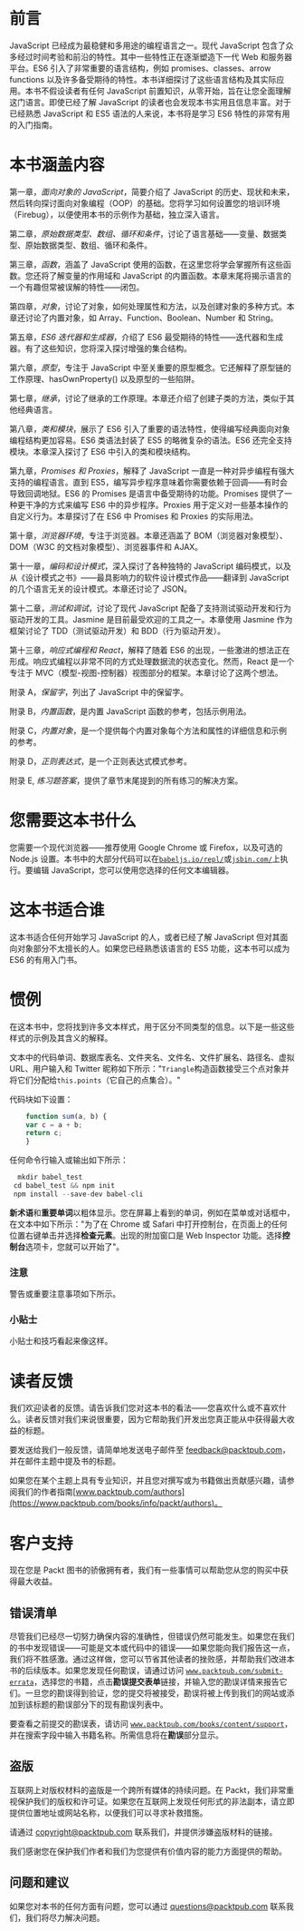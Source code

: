 # 前言

JavaScript 已经成为最稳健和多用途的编程语言之一。现代 JavaScript 包含了众多经过时间考验和前沿的特性。其中一些特性正在逐渐塑造下一代 Web 和服务器平台。ES6 引入了非常重要的语言结构，例如 promises、classes、arrow functions 以及许多备受期待的特性。本书详细探讨了这些语言结构及其实际应用。本书不假设读者有任何 JavaScript 前置知识，从零开始，旨在让您全面理解这门语言。即使已经了解 JavaScript 的读者也会发现本书实用且信息丰富。对于已经熟悉 JavaScript 和 ES5 语法的人来说，本书将是学习 ES6 特性的非常有用的入门指南。

# 本书涵盖内容

第一章，*面向对象的 JavaScript*，简要介绍了 JavaScript 的历史、现状和未来，然后转向探讨面向对象编程（OOP）的基础。您将学习如何设置您的培训环境（Firebug），以便使用本书的示例作为基础，独立深入语言。

第二章，*原始数据类型、数组、循环和条件*，讨论了语言基础——变量、数据类型、原始数据类型、数组、循环和条件。

第三章，*函数*，涵盖了 JavaScript 使用的函数，在这里您将学会掌握所有这些函数。您还将了解变量的作用域和 JavaScript 的内置函数。本章末尾将揭示语言的一个有趣但常被误解的特性——闭包。

第四章，*对象*，讨论了对象，如何处理属性和方法，以及创建对象的多种方式。本章还讨论了内置对象，如 Array、Function、Boolean、Number 和 String。

第五章，*ES6 迭代器和生成器*，介绍了 ES6 最受期待的特性——迭代器和生成器。有了这些知识，您将深入探讨增强的集合结构。

第六章，*原型*，专注于 JavaScript 中至关重要的原型概念。它还解释了原型链的工作原理、hasOwnProperty() 以及原型的一些陷阱。

第七章，*继承*，讨论了继承的工作原理。本章还介绍了创建子类的方法，类似于其他经典语言。

第八章，*类和模块*，展示了 ES6 引入了重要的语法特性，使得编写经典面向对象编程结构更加容易。ES6 类语法封装了 ES5 的略微复杂的语法。ES6 还完全支持模块。本章深入探讨了 ES6 中引入的类和模块结构。

第九章，*Promises 和 Proxies*，解释了 JavaScript 一直是一种对异步编程有强大支持的编程语言。直到 ES5，编写异步程序意味着你需要依赖于回调——有时会导致回调地狱。ES6 的 Promises 是语言中备受期待的功能。Promises 提供了一种更干净的方式来编写 ES6 中的异步程序。Proxies 用于定义对一些基本操作的自定义行为。本章探讨了在 ES6 中 Promises 和 Proxies 的实际用法。

第十章，*浏览器环境*，专注于浏览器。本章还涵盖了 BOM（浏览器对象模型）、DOM（W3C 的文档对象模型）、浏览器事件和 AJAX。

第十一章，*编码和设计模式*，深入探讨了各种独特的 JavaScript 编码模式，以及从《设计模式之书》——最具影响力的软件设计模式作品——翻译到 JavaScript 的几个语言无关的设计模式。本章还讨论了 JSON。

第十二章，*测试和调试*，讨论了现代 JavaScript 配备了支持测试驱动开发和行为驱动开发的工具。Jasmine 是目前最受欢迎的工具之一。本章使用 Jasmine 作为框架讨论了 TDD（测试驱动开发）和 BDD（行为驱动开发）。

第十三章，*响应式编程和 React*，解释了随着 ES6 的出现，一些激进的想法正在形成。响应式编程以非常不同的方式处理数据流的状态变化。然而，React 是一个专注于 MVC（模型-视图-控制器）视图部分的框架。本章讨论了这两个想法。

附录 A，*保留字*，列出了 JavaScript 中的保留字。

附录 B，*内置函数*，是内置 JavaScript 函数的参考，包括示例用法。

附录 C，*内置对象*，是一个提供每个内置对象每个方法和属性的详细信息和示例的参考。

附录 D，*正则表达式*，是一个正则表达式模式参考。

附录 E, *练习题答案*，提供了章节末尾提到的所有练习的解决方案。

# 您需要这本书什么

您需要一个现代浏览器——推荐使用 Google Chrome 或 Firefox，以及可选的 Node.js 设置。本书中的大部分代码可以在[`babeljs.io/repl/`](http://babeljs.io/repl/)或[`jsbin.com/`](http://jsbin.com/)上执行。要编辑 JavaScript，您可以使用您选择的任何文本编辑器。

# 这本书适合谁

这本书适合任何开始学习 JavaScript 的人，或者已经了解 JavaScript 但对其面向对象部分不太擅长的人。如果您已经熟悉该语言的 ES5 功能，这本书可以成为 ES6 的有用入门书。

# 惯例

在这本书中，您将找到许多文本样式，用于区分不同类型的信息。以下是一些这些样式的示例及其含义的解释。

文本中的代码单词、数据库表名、文件夹名、文件名、文件扩展名、路径名、虚拟 URL、用户输入和 Twitter 昵称如下所示："`Triangle`构造函数接受三个点对象并将它们分配给`this.points`（它自己的点集合）。"

代码块如下设置：

```js
    function sum(a, b) { 
    var c = a + b;
    return c;
    }
```

任何命令行输入或输出如下所示：

```js
  mkdir babel_test
 cd babel_test && npm init
 npm install --save-dev babel-cli

```

**新术语**和**重要单词**以粗体显示。您在屏幕上看到的单词，例如在菜单或对话框中，在文本中如下所示："为了在 Chrome 或 Safari 中打开控制台，在页面上的任何位置右键单击并选择**检查元素**。出现的附加窗口是 Web Inspector 功能。选择**控制台**选项卡，您就可以开始了"。

### 注意

警告或重要注意事项如下所示。

### 小贴士

小贴士和技巧看起来像这样。

# 读者反馈

我们欢迎读者的反馈。请告诉我们您对这本书的看法——您喜欢什么或不喜欢什么。读者反馈对我们来说很重要，因为它帮助我们开发出您真正能从中获得最大收益的标题。

要发送给我们一般反馈，请简单地发送电子邮件至 feedback@packtpub.com，并在邮件主题中提及书的标题。

如果您在某个主题上具有专业知识，并且您对撰写或为书籍做出贡献感兴趣，请参阅我们的作者指南[www.packtpub.com/authors](https://www.packtpub.com/books/info/packt/authors)。

# 客户支持

现在您是 Packt 图书的骄傲拥有者，我们有一些事情可以帮助您从您的购买中获得最大收益。

## 错误清单

尽管我们已经尽一切努力确保内容的准确性，但错误仍然可能发生。如果您在我们的书中发现错误——可能是文本或代码中的错误——如果您能向我们报告这一点，我们将不胜感激。通过这样做，您可以节省其他读者的挫败感，并帮助我们改进本书的后续版本。如果您发现任何勘误，请通过访问 [`www.packtpub.com/submit-errata`](http://www.packtpub.com/submit-errata)，选择您的书籍，点击**勘误提交表单**链接，并输入您的勘误详情来报告它们。一旦您的勘误得到验证，您的提交将被接受，勘误将被上传到我们的网站或添加到该标题的勘误部分下的现有勘误列表中。

要查看之前提交的勘误表，请访问 [`www.packtpub.com/books/content/support`](https://www.packtpub.com/books/content/support)，并在搜索字段中输入书籍名称。所需信息将在**勘误**部分显示。

## 盗版

互联网上对版权材料的盗版是一个跨所有媒体的持续问题。在 Packt，我们非常重视保护我们的版权和许可证。如果您在互联网上发现任何形式的非法副本，请立即提供位置地址或网站名称，以便我们可以寻求补救措施。

请通过 copyright@packtpub.com 联系我们，并提供涉嫌盗版材料的链接。

我们感谢您在保护我们作者和我们为您提供有价值内容的能力方面提供的帮助。

## 问题和建议

如果您对本书的任何方面有问题，您可以通过 questions@packtpub.com 联系我们，我们将尽力解决问题。
